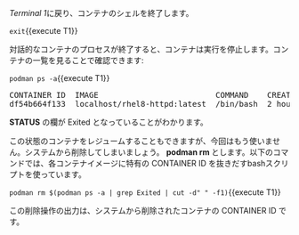 *Terminal 1*に戻り、コンテナのシェルを終了します。

`exit`{{execute T1}}

対話的なコンテナのプロセスが終了すると、コンテナは実行を停止します。コンテナの一覧を見ることで確認できます:

`podman ps -a`{{execute T1}}

<pre class="file">
CONTAINER ID  IMAGE                         COMMAND    CREATED      STATUS                    PORTS  NAMES
df54b664f133  localhost/rhel8-httpd:latest  /bin/bash  2 hours ago  Exited (0) 5 seconds ago         heuristic_cray
</pre>

__STATUS__ の欄が Exited となっていることがわかります。

この状態のコンテナをレジュームすることもできますが、今回はもう使いません。システムから削除してしまいましょう。 __podman rm <CONTAINER ID>__ とします。以下のコマンドでは、各コンテナイメージに特有の CONTAINER ID を抜きだすbashスクリプトを使っています。

`podman rm $(podman ps -a | grep Exited | cut -d" " -f1)`{{execute T1}}

この削除操作の出力は、システムから削除されたコンテナの CONTAINER ID です。
